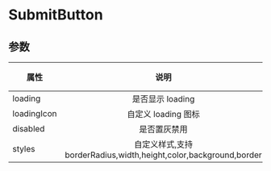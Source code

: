 # SubmitButton

## 参数

| 属性 | 说明 | 类型 | 默认值 |
| --- | :-: | --- | --- |
| loading | 是否显示 loading | boolean | false |
| loadingIcon | 自定义 loading 图标 | string | '...' |
| disabled | 是否置灰禁用 | boolean | false |
| styles | 自定义样式,支持 borderRadius,width,height,color,background,border | object | {} |
